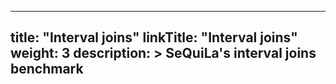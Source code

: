 
---
title: "Interval joins"
linkTitle: "Interval joins"
weight: 3
description: >
    SeQuiLa's interval joins benchmark
---